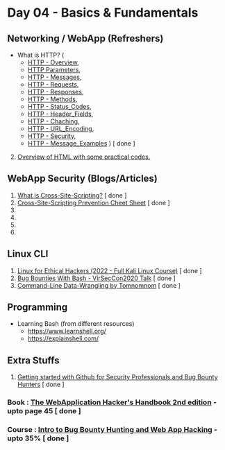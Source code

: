 # Day 04 - Basics & Fundamentals

## Networking / WebApp (Refreshers)
  - What is HTTP? (
    - [HTTP - Overview](https://www.tutorialspoint.com/http/http_overview.htm), 
    - [HTTP Parameters](https://www.tutorialspoint.com/http/http_parameters.htm), 
    - [HTTP - Messages](https://www.tutorialspoint.com/http/http_messages.htm), 
    - [HTTP - Requests](https://www.tutorialspoint.com/http/http_requests.htm), 
    - [HTTP - Responses](https://www.tutorialspoint.com/http/http_responses.htm), 
    - [HTTP - Methods](), 
    - [HTTP - Status_Codes](), 
    - [HTTP - Header_Fields](), 
    - [HTTP - Chaching](), 
    - [HTTP - URL_Encoding](), 
    - [HTTP - Security](), 
    - [HTTP - Message_Examples]()
  ) [ done ]
  2. [Overview of HTML with some practical codes.](https://www.w3schools.com/whatis/whatis_html.asp)

## WebApp Security (Blogs/Articles)
  1. [What is Cross-Site-Scripting?](https://owasp.org/www-community/attacks/xss/) [ done ]
  2. [Cross-Site-Scripting Prevention Cheet Sheet](https://cheatsheetseries.owasp.org/cheatsheets/Cross_Site_Scripting_Prevention_Cheat_Sheet.html) [ done ]
  3. 
  4. 
  5. 
  6. 

## Linux CLI
  1. [Linux for Ethical Hackers (2022 - Full Kali Linux Course)](https://www.youtube.com/watch?v=U1w4T03B30I) [ done ]
  2. [Bug Bounties With Bash - VirSecCon2020 Talk](https://www.youtube.com/watch?v=s9w0KutMorE) [ done ]
  3. [Command-Line Data-Wrangling by Tomnomnom](https://www.youtube.com/watch?v=QSq-aYYQpro) [ done ]

## Programming
  - Learning Bash (from different resources)
    - https://www.learnshell.org/
    - https://explainshell.com/ 

## Extra Stuffs
  1. [Getting started with Github for Security Professionals and Bug Bounty Hunters](https://www.youtube.com/watch?v=AQEOz5zbW4w) [ done ]

### Book : [The WebApplication Hacker's Handbook 2nd edition](https://edu.anarcho-copy.org/Against%20Security%20-%20Self%20Security/Dafydd%20Stuttard,%20Marcus%20Pinto%20-%20The%20web%20application%20hacker's%20handbook_%20finding%20and%20exploiting%20security%20flaws-Wiley%20(2011).pdf) - upto page 45 [ done ]
### Course : [Intro to Bug Bounty Hunting and Web App Hacking](https://www.udemy.com/course/intro-to-bug-bounty-by-nahamsec/) - upto 35% [ done ]
